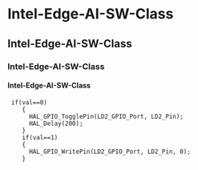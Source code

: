 # Intel-Edge-AI-SW-Class
## Intel-Edge-AI-SW-Class
### Intel-Edge-AI-SW-Class
#### Intel-Edge-AI-SW-Class
```
 if(val==0)
    {
      HAL_GPIO_TogglePin(LD2_GPIO_Port, LD2_Pin); 
      HAL_Delay(200);
    }
    if(val==1)
    {
      HAL_GPIO_WritePin(LD2_GPIO_Port, LD2_Pin, 0);
    }
```
